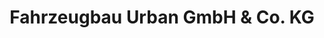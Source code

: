 ---
title: "Fahrzeugbau Urban GmbH & Co. KG"
url: /schoellkrippen/fahrzeugbau-urban-gmbh-und-co-kg/
shop: Autowerkstatt
---